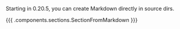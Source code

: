 Starting in 0.20.5, you can create Markdown directly in source dirs.

{{{ .components.sections.SectionFromMarkdown }}}
